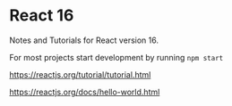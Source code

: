# React 16

Notes and Tutorials for React version 16.

For most projects start development by running `npm start`

https://reactjs.org/tutorial/tutorial.html

https://reactjs.org/docs/hello-world.html

